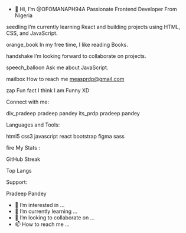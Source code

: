 - 👋 Hi, I’m @OFOMANAPH94A Passionate Frontend Developer From Nigeria

seedling I’m currently learning React and building projects using HTML, CSS, and JavaScript.

orange_book In my free time, I like reading Books.

handshake I’m looking forward to collaborate on projects.

speech_balloon Ask me about JavaScript.

mailbox How to reach me measprdp@gmail.com

zap Fun fact I think I am Funny XD

Connect with me:

div_pradeep pradeep pandey its_prdp pradeep pandey

Languages and Tools:

html5 css3 javascript react bootstrap figma sass

fire My Stats :

GitHub Streak

Top Langs

Support:

Pradeep Pandey
- 👀 I’m interested in ...
- 🌱 I’m currently learning ...
- 💞️ I’m looking to collaborate on ...
- 📫 How to reach me ...

<!---
OFOMANAPH94/OFOMANAPH94 is a ✨ special ✨ repository because its `README.md` (this file) appears on your GitHub profile.
You can click the Preview link to take a look at your changes.
--->
